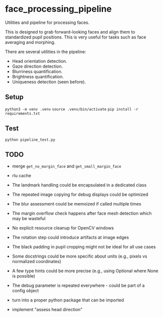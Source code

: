# face_processing_pipeline

Utilities and pipeline for processing faces.

This is designed to grab forward-looking faces and align them to standardized
pupil positions. This is very useful for tasks such as face averaging and morphing.

There are several utilities in the pipeline:
- Head orientation detection.
- Gaze direction detection.
- Blurriness quantification.
- Brightness quantification.
- Uniqueness detection (seen before).


## Setup

`python3 -m venv .venv`
`source .venv/bin/activate`
`pip install -r requirements.txt`


## Test

`python pipeline_test.py`


## TODO

- merge `get_no_margin_face` and `get_small_margin_face`
- rlu cache
- The landmark handling could be encapsulated in a dedicated class
- The repeated image copying for debug displays could be optimized
- The blur assessment could be memoized if called multiple times
- The margin overflow check happens after face mesh detection which may be wasteful
- No explicit resource cleanup for OpenCV windows
- The rotation step could introduce artifacts at image edges
- The black padding in pupil cropping might not be ideal for all use cases
- Some docstrings could be more specific about units (e.g., pixels vs normalized coordinates)
- A few type hints could be more precise (e.g., using Optional where None is possible)
- The debug parameter is repeated everywhere - could be part of a config object

- turn into a proper python package that can be imported
- implement "assess head direction"

